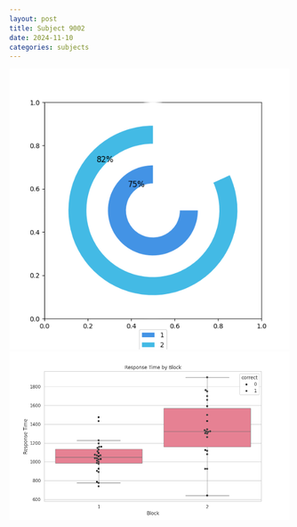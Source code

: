 ```yaml
---
layout: post
title: Subject 9002
date: 2024-11-10
categories: subjects
---
```


![](data/9002/run-2/9002__acc_test.png)
![](data/9002/run-2/9002_rt.png)
